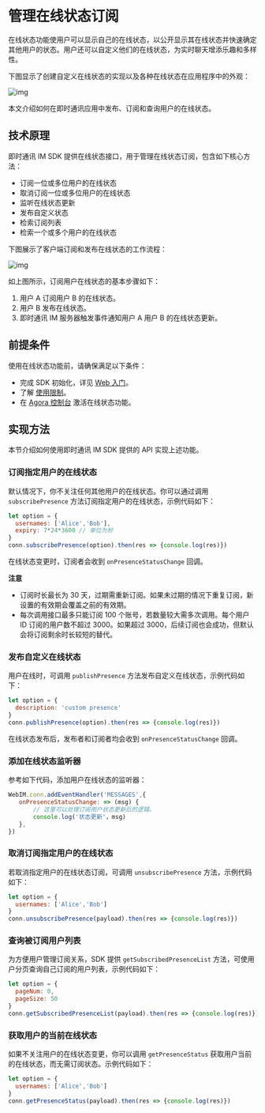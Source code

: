 # 管理在线状态订阅

在线状态功能使用户可以显示自己的在线状态，以公开显示其在线状态并快速确定其他用户的状态。用户还可以自定义他们的在线状态，为实时聊天增添乐趣和多样性。

下图显示了创建自定义在线状态的实现以及各种在线状态在应用程序中的外观：

![img](https://web-cdn.agora.io/docs-files/1655302111155)

本文介绍如何在即时通讯应用中发布、订阅和查询用户的在线状态。

## 技术原理

即时通讯 IM SDK 提供在线状态接口，用于管理在线状态订阅，包含如下核心方法：

- 订阅一位或多位用户的在线状态
- 取消订阅一位或多位用户的在线状态
- 监听在线状态更新
- 发布自定义状态
- 检索订阅列表
- 检索一个或多个用户的在线状态

下图展示了客户端订阅和发布在线状态的工作流程：

![img](https://web-cdn.agora.io/docs-files/1655308138447)

如上图所示，订阅用户在线状态的基本步骤如下：

1. 用户 A 订阅用户 B 的在线状态。
2. 用户 B 发布在线状态。
3. 即时通讯 IM 服务器触发事件通知用户 A 用户 B 的在线状态更新。

## 前提条件

使用在线状态功能前，请确保满足以下条件：

- 完成 SDK 初始化，详见 [Web 入门](https://docs.agora.io/en/agora-chat/agora_chat_get_started_web)。
- 了解 [使用限制](https://docs.agora.io/en/agora-chat/agora_chat_limitation)。
- 在 [Agora 控制台](http://console.agora.io/) 激活在线状态功能。

## 实现方法

本节介绍如何使用即时通讯 IM SDK 提供的 API 实现上述功能。

### 订阅指定用户的在线状态

默认情况下，你不关注任何其他用户的在线状态。你可以通过调用 `subscribePresence` 方法订阅指定用户的在线状态，示例代码如下：

```javascript
let option = {
  usernames: ['Alice','Bob'],
  expiry: 7*24*3600 // 单位为秒
}
conn.subscribePresence(option).then(res => {console.log(res)})
```

在线状态变更时，订阅者会收到 `onPresenceStatusChange` 回调。

**注意**

- 订阅时长最长为 30 天，过期需重新订阅。如果未过期的情况下重复订阅，新设置的有效期会覆盖之前的有效期。
- 每次调用接口最多只能订阅 100 个账号，若数量较大需多次调用。每个用户 ID 订阅的用户数不超过 3000。如果超过 3000，后续订阅也会成功，但默认会将订阅剩余时长较短的替代。

### 发布自定义在线状态

用户在线时，可调用 `publishPresence` 方法发布自定义在线状态，示例代码如下：

```javascript
let option = {
  description: 'custom presence'
}
conn.publishPresence(option).then(res => {console.log(res)})
```

在线状态发布后，发布者和订阅者均会收到 `onPresenceStatusChange` 回调。

### 添加在线状态监听器

参考如下代码，添加用户在线状态的监听器：

```javascript
WebIM.conn.addEventHandler('MESSAGES',{
   onPresenceStatusChange: => (msg) {
       // 这里可以处理订阅用户状态更新后的逻辑。
   	   console.log('状态更新'，msg)
   },
})
```

### 取消订阅指定用户的在线状态

若取消指定用户的在线状态订阅，可调用 `unsubscribePresence` 方法，示例代码如下：

```javascript
let option = {
  usernames: ['Alice','Bob']
}
conn.unsubscribePresence(payload).then(res => {console.log(res)})
```

### 查询被订阅用户列表

为方便用户管理订阅关系，SDK 提供 `getSubscribedPresenceList` 方法，可使用户分页查询自己订阅的用户列表，示例代码如下：

```javascript
let option = {
  pageNum: 0,
  pageSize: 50
}
conn.getSubscribedPresenceList(payload).then(res => {console.log(res)})
```

### 获取用户的当前在线状态

如果不关注用户的在线状态变更，你可以调用 `getPresenceStatus` 获取用户当前的在线状态，而无需订阅状态。示例代码如下：

```javascript
let option = {
  usernames: ['Alice','Bob']
}
conn.getPresenceStatus(payload).then(res => {console.log(res)})
```